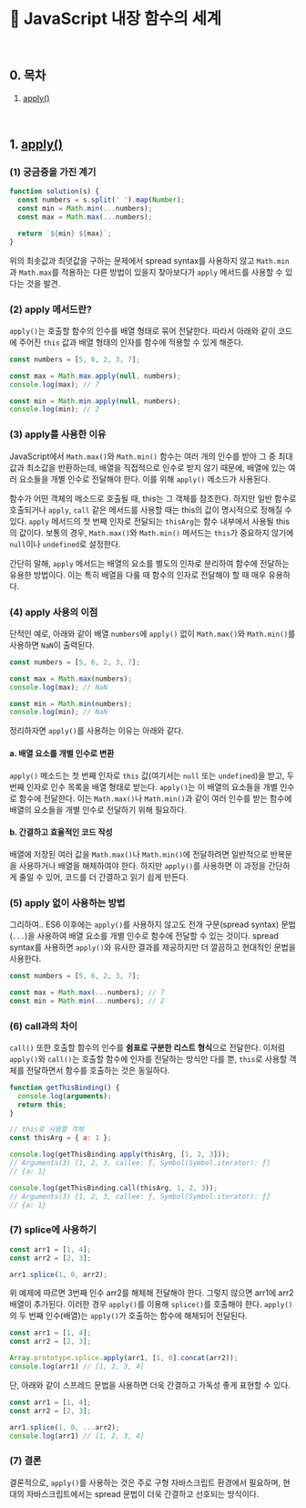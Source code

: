 # 📒 JavaScript 내장 함수의 세계

<br/>

## 0. 목차

1. [apply()](#1-apply)

<br/>

## 1. [apply()](https://developer.mozilla.org/ko/docs/Web/JavaScript/Reference/Global_Objects/Function/apply)

### (1) 궁금증을 가진 계기

```javascript
function solution(s) {
  const numbers = s.split(' ').map(Number);
  const min = Math.min(...numbers);
  const max = Math.max(...numbers);

  return `${min} ${max}`;
}
```

위의 최솟값과 최댓값을 구하는 문제에서 spread syntax를 사용하지 않고 `Math.min`과 `Math.max`를 적용하는 다른 방법이 있을지 찾아보다가 `apply` 메서드를 사용할 수 있다는 것을 발견.

### (2) apply 메서드란?

`apply()`는 호출할 함수의 인수를 배열 형태로 묶어 전달한다. 따라서 아래와 같이 코드에 주어진 `this` 값과 배열 형태의 인자를 함수에 적용할 수 있게 해준다.

```javascript
const numbers = [5, 6, 2, 3, 7];

const max = Math.max.apply(null, numbers);
console.log(max); // 7

const min = Math.min.apply(null, numbers);
console.log(min); // 2
```

### (3) apply를 사용한 이유

JavaScript에서 `Math.max()`와 `Math.min()` 함수는 여러 개의 인수를 받아 그 중 최대값과 최소값을 반환하는데, 배열을 직접적으로 인수로 받지 않기 때문에, 배열에 있는 여러 요소들을 개별 인수로 전달해야 한다. 이를 위해 `apply()` 메소드가 사용된다.

함수가 어떤 객체의 메소드로 호출될 때, this는 그 객체를 참조한다. 하지만 일반 함수로 호출되거나 `apply`, `call` 같은 메서드를 사용할 때는 this의 값이 명시적으로 정해질 수 있다. `apply` 메서드의 첫 번째 인자로 전달되는 `thisArg`는 함수 내부에서 사용될 this의 값이다. 보통의 경우, `Math.max()`와 `Math.min()` 메서드는 `this`가 중요하지 않기에 `null`이나 `undefined`로 설정한다.

간단히 말해, `apply` 메서드는 배열의 요소를 별도의 인자로 분리하여 함수에 전달하는 유용한 방법이다. 이는 특히 배열을 다룰 때 함수의 인자로 전달해야 할 때 매우 유용하다.

### (4) apply 사용의 이점

단적인 예로, 아래와 같이 배열 `numbers`에 `apply()` 없이 `Math.max()`와 `Math.min()`를 사용하면 `NaN`이 출력된다.

```javascript
const numbers = [5, 6, 2, 3, 7];

const max = Math.max(numbers);
console.log(max); // NaN

const min = Math.min(numbers);
console.log(min); // NaN
```

정리하자면 `apply()`를 사용하는 이유는 아래와 같다.

#### a. 배열 요소를 개별 인수로 변환

`apply()` 메소드는 첫 번째 인자로 `this` 값(여기서는 `null` 또는 `undefined`)을 받고, 두 번째 인자로 인수 목록을 배열 형태로 받는다. `apply()`는 이 배열의 요소들을 개별 인수로 함수에 전달한다. 이는 `Math.max()`나 `Math.min()`과 같이 여러 인수를 받는 함수에 배열의 요소들을 개별 인수로 전달하기 위해 필요하다.

#### b. 간결하고 효율적인 코드 작성

배열에 저장된 여러 값을 `Math.max()`나 `Math.min()`에 전달하려면 일반적으로 반복문을 사용하거나 배열을 해체하여야 한다. 하지만 `apply()`를 사용하면 이 과정을 간단하게 줄일 수 있어, 코드를 더 간결하고 읽기 쉽게 만든다.

### (5) apply 없이 사용하는 방법

그리하여.. ES6 이후에는 `apply()`를 사용하지 않고도 전개 구문(spread syntax) 문법(`...`)을 사용하여 배열 요소를 개별 인수로 함수에 전달할 수 있는 것이다. spread syntax를 사용하면 `apply()`와 유사한 결과를 제공하지만 더 깔끔하고 현대적인 문법을 사용한다.

```javascript
const numbers = [5, 6, 2, 3, 7];

const max = Math.max(...numbers); // 7
const min = Math.min(...numbers); // 2
```

### (6) call과의 차이

`call()` 또한 호출할 함수의 인수를 **쉼표로 구분한 리스트 형식**으로 전달한다. 이처럼 `apply()`와 `call()`는 호출할 함수에 인자를 전달하는 방식만 다를 뿐, `this`로 사용할 객체를 전달하면서 함수를 호출하는 것은 동일하다.

```javascript
function getThisBinding() {
  console.log(arguments);
  return this;
}

// this로 사용할 객체
const thisArg = { a: 1 };

console.log(getThisBinding.apply(thisArg, [1, 2, 3]));
// Arguments(3) [1, 2, 3, callee: ƒ, Symbol(Symbol.iterator): ƒ]
// {a: 1}

console.log(getThisBinding.call(thisArg, 1, 2, 3));
// Arguments(3) [1, 2, 3, callee: ƒ, Symbol(Symbol.iterator): ƒ]
// {a: 1}
```

### (7) splice에 사용하기

```javascript
const arr1 = [1, 4];
const arr2 = [2, 3];

arr1.splice(1, 0, arr2);
```

위 예제에 따르면 3번째 인수 arr2를 해체해 전달해야 한다. 그렇지 않으면 arr1에 arr2 배열이 추가된다. 이러한 경우 `apply()`를 이용해 `splice()`를 호출해야 한다. `apply()`의 두 번째 인수(배열)는 `apply()`가 호출하는 함수에 해체되어 전달된다.

```javascript
const arr1 = [1, 4];
const arr2 = [2, 3];

Array.prototype.splice.apply(arr1, [1, 0].concat(arr2));
console.log(arr1) // [1, 2, 3, 4]
```

단, 아래와 같이 스프레드 문법을 사용하면 더욱 간결하고 가독성 좋게 표현할 수 있다.

```javascript
const arr1 = [1, 4];
const arr2 = [2, 3];

arr1.splice(1, 0, ...arr2);
console.log(arr1) // [1, 2, 3, 4]
```

### (7) 결론

결론적으로, `apply()`를 사용하는 것은 주로 구형 자바스크립트 환경에서 필요하며, 현대의 자바스크립트에서는 spread 문법이 더욱 간결하고 선호되는 방식이다.
